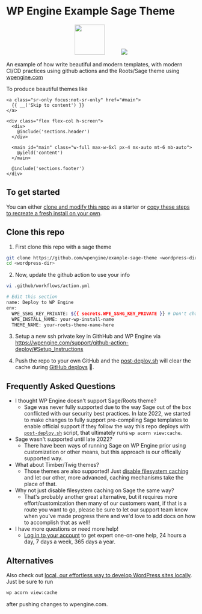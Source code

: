 # WP Engine Example Sage Theme

<p align="center">
<img src="https://wpengine.com/wp-content/uploads/2020/08/WPE-LOGO-H-Default@3x.png" height="80px" style="padding-right: 40px;">
<img src="https://camo.githubusercontent.com/5f0b97ec47b3b185d642826e44b3750209c464c90e610372f55e5356e639c6c0/68747470733a2f2f63646e2e726f6f74732e696f2f6170702f75706c6f6164732f6c6f676f2d736167652e737667">
</p>

An example of how write beautiful and modern templates, with modern CI/CD practices using github actions and the Roots/Sage theme using [wpengine.com](https://wpengine.com)

To produce beautiful themes like
```blade
<a class="sr-only focus:not-sr-only" href="#main">
  {{ __('Skip to content') }}
</a>

<div class="flex flex-col h-screen">
  <div>
    @include('sections.header')
  </div>

  <main id="main" class="w-full max-w-6xl px-4 mx-auto mt-6 mb-auto">
    @yield('content')
  </main>

  @include('sections.footer')
</div>
```

## To get started
You can either [clone and modify this repo](#clone-this-repo) as a starter or [copy these steps to recreate a fresh install on your own](docs/fresh.md).

## Clone this repo

1. First clone this repo with a sage theme
```bash
git clone https://github.com/wpengine/example-sage-theme <wordpress-dir>
cd <wordpress-dir>
```

2. Now, update the github action to use your info
```bash
vi .github/workflows/action.yml

# Edit this section
name: Deploy to WP Engine
env:
  WPE_SSHG_KEY_PRIVATE: ${{ secrets.WPE_SSHG_KEY_PRIVATE }} # Don't change this, leave the SSH key a secret
  WPE_INSTALL_NAME: your-wp-install-name
  THEME_NAME: your-roots-theme-name-here
```

3. Setup a new ssh private key in GithHub and WP Engine via https://wpengine.com/support/github-action-deploy/#Setup_Instructions

4. Push the repo to your own GitHub and the [post-deploy.sh](post-deploy.sh) will clear the cache during [GitHub deploys](.github/workflows/action.yml#L55-L58) 🎉.

## Frequently Asked Questions
- I thought WP Engine doesn't support Sage/Roots theme?
  - Sage was never fully supported due to the way Sage out of the box conflicted with our security best practices. In late 2022, we started to make changes to fully support pre-compiling Sage templates to enable official support if they follow the way this repo deploys with [`post-deploy.sh`](https://github.com/wpengine/example-sage-theme/blob/main/post-deploy.sh) script, that ultimately runs `wp acorn view:cache`.
- Sage wasn't supported until late 2022?
  - There have been ways of running Sage on WP Engine prior using customization or other means, but this approach is our offically supported way.
- What about Timber/Twig themes?
  - Those themes are also supported! Just [disable filesystem caching](https://timber.github.io/docs/guides/hosts-servers/#wordpress-vip) and let our other, more advanced, caching mechanisms take the place of that.
- Why not just disable filesystem caching on Sage the same way?
  - That's probably another great alternative, but it requires more effort/customization then many of our customers want, if that is a route you want to go, please be sure to let our support team know when you've made progress there and we'd love to add docs on how to accomplish that as well!
- I have more questions or need more help!
  - [Log in to your account](https://my.wpengine.com) to get expert one-on-one help, 24 hours a day, 7 days a week, 365 days a year.

## Alternatives

Also check out [local, our effortless way to develop WordPress sites locally](https://localwp.com/). Just be sure to run
```bash
wp acorn view:cache
```
after pushing changes to wpengine.com.
